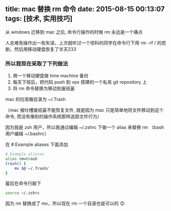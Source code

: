 title: mac 替换 rm 命令
date: 2015-08-15 00:13:07
tags: [技术, 实用技巧]
---
从 windows 迁移到 mac 之后, 命令行操作的时候 rm 永远是一个痛点

人总难免操作出一些失误，上次就听过一个信科的同学在命令行下用 rm -rf / 的悲剧，然后用移动硬盘恢复了半天233

### 所以我现在采取了下列做法
1. 用一个移动硬盘做 time machine 备份
2. 每天下班后，把代码 push 到 vps 搭建的一个私有 git repository 上
3. 将 rm 命令替换为移动到废纸篓

mac 的垃圾箱目录为 ~/.Trash 

（mac 被吐槽废纸篓不能恢复文件, 就是因为 mac 只是简单地将文件移动到这个命令, 而没有像别的操作系统那样追踪文件行为）

因为我是 zsh 用户，所以我通过编辑 ~/.zshrc 下做一个 alias 来替换 rm
（bash 用户编辑 ~/.bashrc）

<!-- more -->

在 # Example aliases 下面添加
``` bash
# Example aliases
alias rm=trash
trash() {
    mv $@ ~/.Trash/
}
```
最后在命令行敲下
``` bash
source ~/.zshrc
```

因为 rm 替换成了 mv，所以现在 rm 一个目录也是可以的 😊
